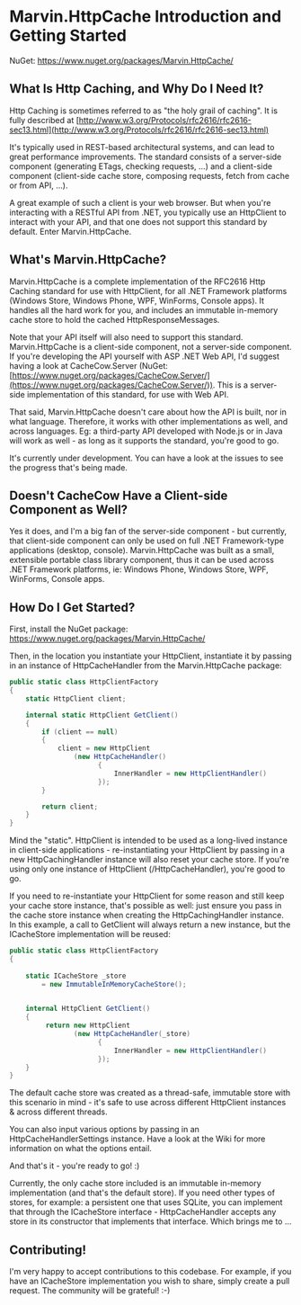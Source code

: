 # Marvin.HttpCache Introduction and Getting Started

NuGet: https://www.nuget.org/packages/Marvin.HttpCache/

## What Is Http Caching, and Why Do I Need It? ##

Http Caching is sometimes referred to as "the holy grail of caching".  It is fully described at [http://www.w3.org/Protocols/rfc2616/rfc2616-sec13.html](http://www.w3.org/Protocols/rfc2616/rfc2616-sec13.html)

It's typically used in REST-based architectural systems, and can lead to great performance improvements.  The standard consists of a server-side component (generating ETags, checking requests, …) and a client-side component (client-side cache store, composing requests, fetch from cache or from API, …).  

A great example of such a client is your web browser.  But when you're interacting with a RESTful API from .NET, you typically use an HttpClient to interact with your API, and that one does not support this standard by default.  Enter Marvin.HttpCache.

## What's Marvin.HttpCache? ##

Marvin.HttpCache is a complete implementation of the RFC2616 Http Caching standard for use with HttpClient, for all .NET Framework platforms (Windows Store, Windows Phone, WPF, WinForms, Console apps).  It handles all the hard work for you, and includes an immutable in-memory cache store to hold the cached HttpResponseMessages.  

Note that your API itself will also need to support this standard.  Marvin.HttpCache is a client-side component, not a server-side component.   If you're developing the API yourself with ASP .NET Web API, I'd suggest having a look at CacheCow.Server (NuGet: [https://www.nuget.org/packages/CacheCow.Server/](https://www.nuget.org/packages/CacheCow.Server/)).  This is a server-side implementation of this standard, for use with Web API.  

That said, Marvin.HttpCache doesn't care about how the API is built, nor in what language.  Therefore, it works with other implementations as well, and across languages.  Eg: a third-party API developed with Node.js or in Java will work as well - as long as it supports the standard, you're good to go.

It's currently under development.  You can have a look at the issues to see the progress that's being made.

## Doesn't CacheCow Have a Client-side Component as Well? ##

Yes it does, and I'm a big fan of the server-side component - but currently, that client-side component can only be used on full .NET Framework-type applications (desktop, console).  Marvin.HttpCache was built as a small, extensible portable class library component, thus it can be used across .NET Framework platforms, ie: Windows Phone, Windows Store, WPF, WinForms, Console apps.  

## How Do I Get Started? ##

First, install the NuGet package: https://www.nuget.org/packages/Marvin.HttpCache/

Then, in the location you instantiate your HttpClient, instantiate it by passing in an instance of HttpCacheHandler from the Marvin.HttpCache package:

```csharp
public static class HttpClientFactory
{
    static HttpClient client;

    internal static HttpClient GetClient()
    {
        if (client == null)
        {
            client = new HttpClient
                (new HttpCacheHandler()
                      {
                          InnerHandler = new HttpClientHandler()
                      });
        }

        return client;
    }
}
```

Mind the "static".  HttpClient is intended to be used as a long-lived instance in client-side applications - re-instantiating your HttpClient by passing in a new HttpCachingHandler instance will also reset your cache store.  If you're using only one instance of HttpClient (/HttpCacheHandler), you're good to go.    

If you need to re-instantiate your HttpClient for some reason and still keep your cache store instance, that's possible as well: just ensure you pass in the cache store instance when creating the HttpCachingHandler instance.  In this example, a call to GetClient will always return a new instance, but the ICacheStore implementation will be reused:

```csharp
public static class HttpClientFactory
{
   
    static ICacheStore _store
        = new ImmutableInMemoryCacheStore();

    
    internal HttpClient GetClient()
    {
         return new HttpClient
                (new HttpCacheHandler(_store)
                      {
                          InnerHandler = new HttpClientHandler()
                      });          
    }
}
```


The default cache store was created as a thread-safe, immutable store with this scenario in mind - it's safe to use across different HttpClient instances & across different threads.

You can also input various options by passing in an HttpCacheHandlerSettings instance.  Have a look at the Wiki for more information on what the options entail.


And that's it - you're ready to go! :)

Currently, the only cache store included is an immutable in-memory implementation (and that's the default store).  If you need other types of stores, for example: a persistent one that uses SQLite, you can implement that through the ICacheStore interface - HttpCacheHandler accepts any store in its constructor that implements that interface.  Which brings me to …

## Contributing! ##

I'm very happy to accept contributions to this codebase.  For example, if you have an ICacheStore implementation you wish to share, simply create a pull request.  The community will be grateful! :-)

